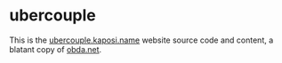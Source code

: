 # ubercouple
This is the [ubercouple.kaposi.name](ubercouple.kaposi.name) website source code and content, a blatant copy of [obda.net](https://obda.net/). 

